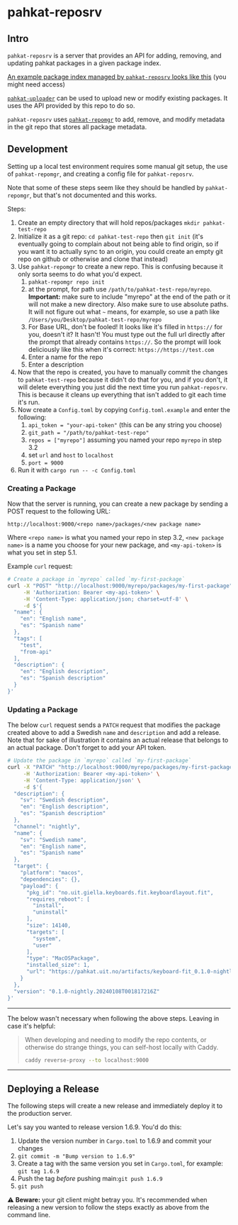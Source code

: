 # pahkat-reposrv

## Intro

`pahkat-reposrv` is a server that provides an API for adding, removing, and updating pahkat packages in a given package index.

[An example package index managed by `pahkat-reposrv` looks like this](https://github.com/divvun/pahkat.uit.no-index/) (you might need access)

[`pahkat-uploader`](https://github.com/divvun/pahkat/tree/main/pahkat-uploader) can be used to upload new or modify existing packages. It uses the API provided by this repo to do so.

`pahkat-reposrv` uses 
 [`pahkat-repomgr`](https://github.com/divvun/pahkat/tree/main/pahkat-repmgr) to add, remove, and modify metadata in the git repo that stores all package metadata.

## Development

Setting up a local test environment requires some manual git setup, the use of `pahkat-repomgr`, and creating a config file for `pahkat-reposrv`.

Note that some of these steps seem like they should be handled by `pahkat-repomgr`, but that's not documented and this works.

Steps:

1. Create an empty directory that will hold repos/packages `mkdir pahkat-test-repo`
2. Initialize it as a git repo: `cd pahkat-test-repo` then `git init` (it's eventually going to complain about not being able to find origin, so if you want it to actually sync to an origin, you could create an empty git repo on github or otherwise and clone that instead)
3. Use `pahkat-repomgr` to create a new repo. This is confusing because it only sorta seems to do what you'd expect.
	1. `pahkat-repomgr repo init`
	2. at the prompt, for path use `/path/to/pahkat-test-repo/myrepo`. **Important:** make sure to include "myrepo" at the end of the path or it will not make a new directory. Also make sure to use absolute paths. It will not figure out what `~` means, for example, so use a path like `/Users/you/Desktop/pahkat-test-repo/myrepo`
	3. For Base URL, don't be fooled! It looks like it's filled in `https://` for you, doesn't it? It hasn't! You must type out the full url directly after the prompt that already contains `https://`. So the prompt will look deliciously like this when it's correct: `https://https://test.com`
	4. Enter a name for the repo
	5. Enter a description
4. Now that the repo is created, you have to manually commit the changes to `pahkat-test-repo` because it didn't do that for you, and if you don't, it will delete everything you just did the next time you run `pahkat-reposrv`. This is because it cleans up everything that isn't added to git each time it's run.
5. Now create a `Config.toml` by copying `Config.toml.example` and enter the following:
	1. `api_token = "your-api-token"` (this can be any string you choose)
	2. `git_path = "/path/to/pahkat-test-repo"`
	3. `repos = ["myrepo"]` assuming you named your repo `myrepo` in step 3.2
	4. set `url` and `host` to `localhost`
	5. `port = 9000`
6. Run it with `cargo run -- -c Config.toml`

### Creating a Package

Now that the server is running, you can create a new package by sending a POST request to the following URL:

`http://localhost:9000/<repo name>/packages/<new package name>`

Where `<repo name>` is what you named your repo in step 3.2,
`<new package name>` is a name you choose for your new package, and
`<my-api-token>` is what you set in step 5.1.

Example `curl` request:
```bash
# Create a package in `myrepo` called `my-first-package`
curl -X "POST" "http://localhost:9000/myrepo/packages/my-first-package" \
     -H 'Authorization: Bearer <my-api-token>' \
     -H 'Content-Type: application/json; charset=utf-8' \
     -d $'{
  "name": {
    "en": "English name",
    "es": "Spanish name"
  },
  "tags": [
    "test",
    "from-api"
  ],
  "description": {
    "en": "English description",
    "es": "Spanish description"
  }
}'

```

### Updating a Package

The below `curl` request sends a `PATCH` request that modifies the package created above to add a Swedish `name` and `description` and add a release. Note that for sake of illustration it contains an actual release that belongs to an actual package. Don't forget to add your API token.

```bash
# Update the package in `myrepo` called `my-first-package`
curl -X "PATCH" "http://localhost:9000/myrepo/packages/my-first-package" \
     -H 'Authorization: Bearer <my-api-token>' \
     -H 'Content-Type: application/json' \
     -d $'{
  "description": {
    "sv": "Swedish description",
    "en": "English description",
    "es": "Spanish description"
  },
  "channel": "nightly",
  "name": {
    "sv": "Swedish name",
    "en": "English name",
    "es": "Spanish name"
  },
  "target": {
    "platform": "macos",
    "dependencies": {},
    "payload": {
      "pkg_id": "no.uit.giella.keyboards.fit.keyboardlayout.fit",
      "requires_reboot": [
        "install",
        "uninstall"
      ],
      "size": 14140,
      "targets": [
        "system",
        "user"
      ],
      "type": "MacOSPackage",
      "installed_size": 1,
      "url": "https://pahkat.uit.no/artifacts/keyboard-fit_0.1.0-nightly.20240108T001817216Z_macos.pkg"
    }
  },
  "version": "0.1.0-nightly.20240108T001817216Z"
}'
```

---
The below wasn't necessary when following the above steps. Leaving in case it's helpful:

>When developing and needing to modify the repo contents, or otherwise do strange things, you can self-host locally with Caddy.
>
>```bash
>caddy reverse-proxy --to localhost:9000
>```

---

## Deploying a Release

The following steps will create a new release and immediately deploy it to the production server.

Let's say you wanted to release version 1.6.9. You'd do this:

1. Update the version number in `Cargo.toml` to 1.6.9 and commit your changes
2. `git commit -m "Bump version to 1.6.9"`
3. Create a tag with the same version you set in `Cargo.toml`, for example: `git tag 1.6.9`
4. Push the tag *before* pushing main:`git push 1.6.9`
5. `git push`

:warning: **Beware:** your git client might betray you. It's recommended when releasing a new version to follow the steps exactly as above from the command line.